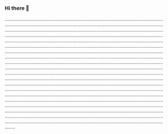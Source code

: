 ### Hi there 👋

........................................................................................................................................................................................................................................................................................................................................................................................................................................................................................................................................................................................................................................................................................................................................................................................................................................................................................................................................................................................................................................................................................................................................................................................................................................................................................................................................................................................................................................................................................................................................................................................................................................................................................................................................................................................................................................................................................................................................................................................................................................................................................................................................................................................................................................................................................................................................................................................................................................................................................................................................................................................